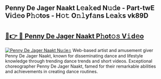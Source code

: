 ## Penny De Jager Naakt L𝚎a𝚔ed N𝚞𝚍e - Part-twE Vi𝚍𝚎o P𝚑𝚘tos - H𝚘𝚝 O𝚗𝚕yf𝚊ns L𝚎a𝚔s vk89D

# <h2><a href="http://kf1165b.oniu.top/?m=Penny+De+Jager+Naakt">🔗👉 🔴 Penny De Jager Naakt P𝚑ot𝚘𝚜 V𝚒d𝚎o</a></h2>

[![Penny De Jager Naakt Nu𝚍e𝚜](https://i.imgur.com/0qMVB7G.gif)](http://kf1165b.oniu.top/?m=Penny+De+Jager+Naakt)
Web-based artist and amusement giver Penny De Jager Naakt, known for disseminating dance and lifestyle knowledge through trending dance trends and short videos. Exceptional choreographer Penny De Jager Naakt, famed for their remarkable abilities and achievements in creating dance routines.  

